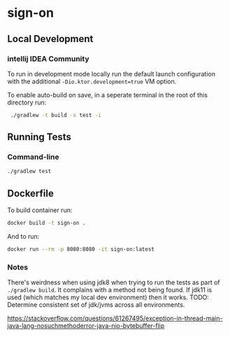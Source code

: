 # sign-on


## Local Development

### intellij IDEA Community

To run in development mode locally run the default launch configuration with the additional `-Dio.ktor.development=true` VM option.

To enable auto-build on save, in a seperate terminal in the root of this directory run:
```bash
 ./gradlew -t build -x test -i
```

## Running Tests
### Command-line
```bash
./gradlew test
```

## Dockerfile

To build container run:
```bash
docker build -t sign-on .
```
And to run:
```bash
docker run --rm -p 8080:8080 -it sign-on:latest
```

### Notes
There's weirdness when using jdk8 when trying to run the tests as part of `./gradlew build`. It complains with a method not being found.
If jdk11 is used (which matches my local dev environment) then it works.
TODO: Determine consistent set of jdk/jvms across all environments.

https://stackoverflow.com/questions/61267495/exception-in-thread-main-java-lang-nosuchmethoderror-java-nio-bytebuffer-flip